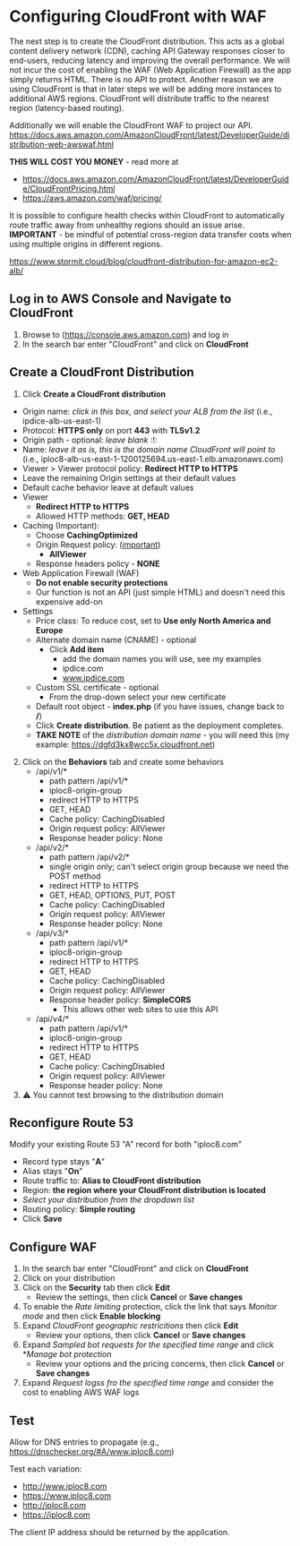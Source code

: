 # Configuring CloudFront with WAF
The next step is to create the CloudFront distribution. This acts as a global content delivery network (CDN), caching API Gateway responses closer to end-users, reducing latency and improving the overall performance. We will not incur the cost of enabling the WAF (Web Application Firewall) as the app simply returns HTML. There is no API to protect. Another reason we are using CloudFront is that in later steps we will be adding more instances to additional AWS regions. CloudFront will distribute traffic to the nearest region (latency-based routing).

Additionally we will enable the CloudFront WAF to project our API. https://docs.aws.amazon.com/AmazonCloudFront/latest/DeveloperGuide/distribution-web-awswaf.html

**THIS WILL COST YOU MONEY** - read more at
- https://docs.aws.amazon.com/AmazonCloudFront/latest/DeveloperGuide/CloudFrontPricing.html
- https://aws.amazon.com/waf/pricing/

It is possible to configure health checks within CloudFront to automatically route traffic away from unhealthy regions should an issue arise. **IMPORTANT** - be mindful of potential cross-region data transfer costs when using multiple origins in different regions.

https://www.stormit.cloud/blog/cloudfront-distribution-for-amazon-ec2-alb/

## Log in to AWS Console and Navigate to CloudFront
1. Browse to (https://console.aws.amazon.com) and log in
2. In the search bar enter "CloudFront" and click on **CloudFront**
   
## Create a CloudFront Distribution
1. Click **Create a CloudFront distribution**
  - Origin name: *click in this box, and select your ALB from the list* (i.e., ipdice-alb-us-east-1)
  - Protocol: **HTTPS only** on port **443** with **TLSv1.2**
  - Origin path - optional: *leave blank* :!:
  - Name: *leave it as is, this is the domain name CloudFront will point to* (i.e., iploc8-alb-us-east-1-1200125694.us-east-1.elb.amazonaws.com)
  - Viewer > Viewer protocol policy: **Redirect HTTP to HTTPS**
  - Leave the remaining Origin settings at their default values
  - Default cache behavior leave at default values
  - Viewer
    - **Redirect HTTP to HTTPS**
    - Allowed HTTP methods: **GET, HEAD**
  - Caching (Important):
    - Choose **CachingOptimized**
    - Origin Request policy: (<ins>important</ins>)
      - **AllViewer**
    - Response headers policy - **NONE**
  - Web Application Firewall (WAF)
    - **Do not enable security protections**
    - Our function is not an API (just simple HTML) and doesn't need this expensive add-on
  - Settings
    - Price class: To reduce cost, set to **Use only North America and Europe**
    - Alternate domain name (CNAME) - optional
      - Click **Add item**
          - add the domain names you will use, see my examples
          - ipdice.com
          - www.ipdice.com
    - Custom SSL certificate - optional
      - From the drop-down select your new certificate
    - Default root object - **index.php** (if you have issues, change back to **/**)
    - Click **Create distribution**. Be patient as the deployment completes.
    - **TAKE NOTE** of the *distribution domain name* - you will need this (my example: https://dgfd3kx8wcc5x.cloudfront.net)
2. Click on the **Behaviors** tab and create some behaviors
    - /api/v1/*
      - path pattern /api/v1/*
      - iploc8-origin-group
      - redirect HTTP to HTTPS
      - GET, HEAD
      - Cache policy: CachingDisabled
      - Origin request policy: AllViewer
      - Response header policy: None
    - /api/v2/*
      - path pattern /api/v2/*
      - single origin only; can't select origin group because we need the POST method
      - redirect HTTP to HTTPS
      - GET, HEAD, OPTIONS, PUT, POST
      - Cache policy: CachingDisabled
      - Origin request policy: AllViewer
      - Response header policy: None
    - /api/v3/*
      - path pattern /api/v1/*
      - iploc8-origin-group
      - redirect HTTP to HTTPS
      - GET, HEAD
      - Cache policy: CachingDisabled
      - Origin request policy: AllViewer
      - Response header policy: **SimpleCORS**
        - This allows other web sites to use this API
    - /api/v4/*
      - path pattern /api/v1/*
      - iploc8-origin-group
      - redirect HTTP to HTTPS
      - GET, HEAD
      - Cache policy: CachingDisabled
      - Origin request policy: AllViewer
      - Response header policy: None
3. ⚠️ You cannot test browsing to the distribution domain

## Reconfigure Route 53
Modify your existing Route 53 "A" record for both "iploc8.com"
- Record type stays "**A**"
- Alias stays "**On**"
- Route traffic to: **Alias to CloudFront distribution**
- Region: **the region where your CloudFront distribution is located**
- *Select your distribution from the dropdown list*
- Routing policy: **Simple routing**
- Click **Save**

## Configure WAF
1. In the search bar enter "CloudFront" and click on **CloudFront**
2. Click on your distribution
3. Click on the **Security** tab then click **Edit**
    - Review the settings, then click **Cancel** or **Save changes**
4. To enable the *Rate limiting* protection, click the link that says *Monitor mode* and then click **Enable blocking**
5. Expand *CloudFront geographic restricitions* then click **Edit**
    - Review your options, then click **Cancel** or **Save changes**
6. Expand *Sampled bot requests for the specified time range* and click **Manage bot protection*
    - Review your options and the pricing concerns, then click **Cancel** or **Save changes**
7. Expand *Request logss fro the specified time range* and consider the cost to enabling AWS WAF logs

## Test
Allow for DNS entries to propagate (e.g., https://dnschecker.org/#A/www.iploc8.com)

Test each variation:
- http://www.iploc8.com
- https://www.iploc8.com
- http://iploc8.com
- https://iploc8.com

The client IP address should be returned by the application.
